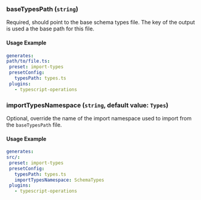 
### baseTypesPath (`string`)

Required, should point to the base schema types file. The key of the output is used a the base path for this file.


#### Usage Example

```yml
generates:
path/to/file.ts:
 preset: import-types
 presetConfig:
   typesPath: types.ts
 plugins:
   - typescript-operations
```

### importTypesNamespace (`string`, default value: `Types`)

Optional, override the name of the import namespace used to import from the `baseTypesPath` file.


#### Usage Example

```yml
generates:
src/:
 preset: import-types
 presetConfig:
   typesPath: types.ts
   importTypesNamespace: SchemaTypes
 plugins:
   - typescript-operations
```
